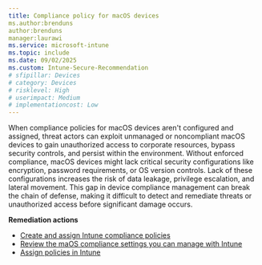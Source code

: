 ```yaml
---
title: Compliance policy for macOS devices 
ms.author:brenduns
author:brenduns
manager:laurawi
ms.service: microsoft-intune
ms.topic: include
ms.date: 09/02/2025
ms.custom: Intune-Secure-Recommendation
# sfipillar: Devices 
# category: Devices
# risklevel: High
# userimpact: Medium
# implementationcost: Low
---
```

When compliance policies for macOS devices aren't configured and assigned, threat actors can exploit unmanaged or noncompliant macOS devices to gain unauthorized access to corporate resources, bypass security controls, and persist within the environment. Without enforced compliance, macOS devices might lack critical security configurations like encryption, password requirements, or OS version controls. Lack of these configurations increases the risk of data leakage, privilege escalation, and lateral movement. This gap in device compliance management can break the chain of defense, making it difficult to detect and remediate threats or unauthorized access before significant damage occurs.

**Remediation actions**

- [Create and assign Intune compliance policies](/intune/intune-service/protect/create-compliance-policy)
- [Review the maOS compliance settings you can manage with Intune](/intune/intune-service/protect/compliance-policy-create-mac-os)
- [Assign policies in Intune](/intune/intune-service/configuration/device-profile-assign)
